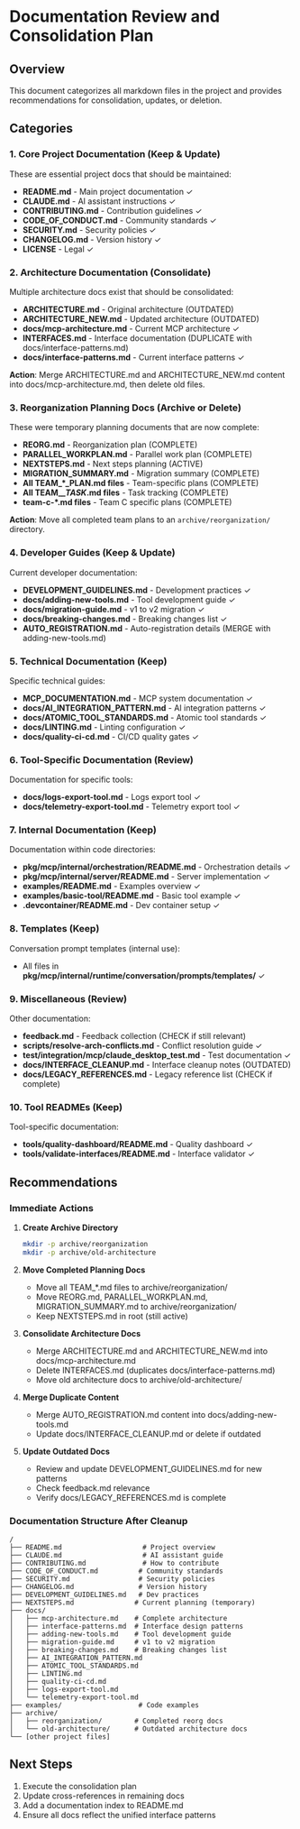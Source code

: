 # Documentation Review and Consolidation Plan

## Overview
This document categorizes all markdown files in the project and provides recommendations for consolidation, updates, or deletion.

## Categories

### 1. Core Project Documentation (Keep & Update)
These are essential project docs that should be maintained:

- **README.md** - Main project documentation ✓
- **CLAUDE.md** - AI assistant instructions ✓
- **CONTRIBUTING.md** - Contribution guidelines ✓
- **CODE_OF_CONDUCT.md** - Community standards ✓
- **SECURITY.md** - Security policies ✓
- **CHANGELOG.md** - Version history ✓
- **LICENSE** - Legal ✓

### 2. Architecture Documentation (Consolidate)
Multiple architecture docs exist that should be consolidated:

- **ARCHITECTURE.md** - Original architecture (OUTDATED)
- **ARCHITECTURE_NEW.md** - Updated architecture (OUTDATED)
- **docs/mcp-architecture.md** - Current MCP architecture ✓
- **INTERFACES.md** - Interface documentation (DUPLICATE with docs/interface-patterns.md)
- **docs/interface-patterns.md** - Current interface patterns ✓

**Action**: Merge ARCHITECTURE.md and ARCHITECTURE_NEW.md content into docs/mcp-architecture.md, then delete old files.

### 3. Reorganization Planning Docs (Archive or Delete)
These were temporary planning documents that are now complete:

- **REORG.md** - Reorganization plan (COMPLETE)
- **PARALLEL_WORKPLAN.md** - Parallel work plan (COMPLETE)
- **NEXTSTEPS.md** - Next steps planning (ACTIVE)
- **MIGRATION_SUMMARY.md** - Migration summary (COMPLETE)
- **All TEAM_*_PLAN.md files** - Team-specific plans (COMPLETE)
- **All TEAM_*_TASK*.md files** - Task tracking (COMPLETE)
- **team-c-*.md files** - Team C specific plans (COMPLETE)

**Action**: Move all completed team plans to an `archive/reorganization/` directory.

### 4. Developer Guides (Keep & Update)
Current developer documentation:

- **DEVELOPMENT_GUIDELINES.md** - Development practices ✓
- **docs/adding-new-tools.md** - Tool development guide ✓
- **docs/migration-guide.md** - v1 to v2 migration ✓
- **docs/breaking-changes.md** - Breaking changes list ✓
- **AUTO_REGISTRATION.md** - Auto-registration details (MERGE with adding-new-tools.md)

### 5. Technical Documentation (Keep)
Specific technical guides:

- **MCP_DOCUMENTATION.md** - MCP system documentation ✓
- **docs/AI_INTEGRATION_PATTERN.md** - AI integration patterns ✓
- **docs/ATOMIC_TOOL_STANDARDS.md** - Atomic tool standards ✓
- **docs/LINTING.md** - Linting configuration ✓
- **docs/quality-ci-cd.md** - CI/CD quality gates ✓

### 6. Tool-Specific Documentation (Review)
Documentation for specific tools:

- **docs/logs-export-tool.md** - Logs export tool ✓
- **docs/telemetry-export-tool.md** - Telemetry export tool ✓

### 7. Internal Documentation (Keep)
Documentation within code directories:

- **pkg/mcp/internal/orchestration/README.md** - Orchestration details ✓
- **pkg/mcp/internal/server/README.md** - Server implementation ✓
- **examples/README.md** - Examples overview ✓
- **examples/basic-tool/README.md** - Basic tool example ✓
- **.devcontainer/README.md** - Dev container setup ✓

### 8. Templates (Keep)
Conversation prompt templates (internal use):

- All files in **pkg/mcp/internal/runtime/conversation/prompts/templates/** ✓

### 9. Miscellaneous (Review)
Other documentation:

- **feedback.md** - Feedback collection (CHECK if still relevant)
- **scripts/resolve-arch-conflicts.md** - Conflict resolution guide ✓
- **test/integration/mcp/claude_desktop_test.md** - Test documentation ✓
- **docs/INTERFACE_CLEANUP.md** - Interface cleanup notes (OUTDATED)
- **docs/LEGACY_REFERENCES.md** - Legacy reference list (CHECK if complete)

### 10. Tool READMEs (Keep)
Tool-specific documentation:

- **tools/quality-dashboard/README.md** - Quality dashboard ✓
- **tools/validate-interfaces/README.md** - Interface validator ✓

## Recommendations

### Immediate Actions

1. **Create Archive Directory**
   ```bash
   mkdir -p archive/reorganization
   mkdir -p archive/old-architecture
   ```

2. **Move Completed Planning Docs**
   - Move all TEAM_*.md files to archive/reorganization/
   - Move REORG.md, PARALLEL_WORKPLAN.md, MIGRATION_SUMMARY.md to archive/reorganization/
   - Keep NEXTSTEPS.md in root (still active)

3. **Consolidate Architecture Docs**
   - Merge ARCHITECTURE.md and ARCHITECTURE_NEW.md into docs/mcp-architecture.md
   - Delete INTERFACES.md (duplicates docs/interface-patterns.md)
   - Move old architecture docs to archive/old-architecture/

4. **Merge Duplicate Content**
   - Merge AUTO_REGISTRATION.md content into docs/adding-new-tools.md
   - Update docs/INTERFACE_CLEANUP.md or delete if outdated

5. **Update Outdated Docs**
   - Review and update DEVELOPMENT_GUIDELINES.md for new patterns
   - Check feedback.md relevance
   - Verify docs/LEGACY_REFERENCES.md is complete

### Documentation Structure After Cleanup

```
/
├── README.md                    # Project overview
├── CLAUDE.md                    # AI assistant guide
├── CONTRIBUTING.md              # How to contribute
├── CODE_OF_CONDUCT.md          # Community standards
├── SECURITY.md                 # Security policies
├── CHANGELOG.md                # Version history
├── DEVELOPMENT_GUIDELINES.md   # Dev practices
├── NEXTSTEPS.md               # Current planning (temporary)
├── docs/
│   ├── mcp-architecture.md    # Complete architecture
│   ├── interface-patterns.md  # Interface design patterns
│   ├── adding-new-tools.md    # Tool development guide
│   ├── migration-guide.md     # v1 to v2 migration
│   ├── breaking-changes.md    # Breaking changes list
│   ├── AI_INTEGRATION_PATTERN.md
│   ├── ATOMIC_TOOL_STANDARDS.md
│   ├── LINTING.md
│   ├── quality-ci-cd.md
│   ├── logs-export-tool.md
│   └── telemetry-export-tool.md
├── examples/                   # Code examples
├── archive/
│   ├── reorganization/        # Completed reorg docs
│   └── old-architecture/      # Outdated architecture docs
└── [other project files]
```

## Next Steps

1. Execute the consolidation plan
2. Update cross-references in remaining docs
3. Add a documentation index to README.md
4. Ensure all docs reflect the unified interface patterns